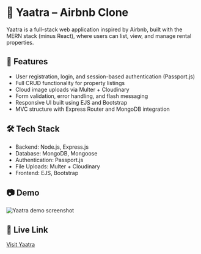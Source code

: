 # 🧳 Yaatra – Airbnb Clone

Yaatra is a full-stack web application inspired by Airbnb, built with the MERN stack (minus React), where users can list, view, and manage rental properties.

## 🚀 Features
- User registration, login, and session-based authentication (Passport.js)
- Full CRUD functionality for property listings
- Cloud image uploads via Multer + Cloudinary
- Form validation, error handling, and flash messaging
- Responsive UI built using EJS and Bootstrap
- MVC structure with Express Router and MongoDB integration

## 🛠 Tech Stack
- Backend: Node.js, Express.js
- Database: MongoDB, Mongoose
- Authentication: Passport.js
- File Uploads: Multer + Cloudinary
- Frontend: EJS, Bootstrap

## 📷 Demo
![Yaatra demo screenshot](demo-image-link-if-any)

## 🔗 Live Link
[Visit Yaatra](your-deployment-link)

